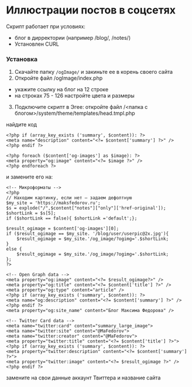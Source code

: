 # Иллюстрации постов в соцсетях

Скрипт работает при условиях:
 * блог в дирректории (например /blog/, /notes/)
 * Установлен CURL
 
 ### Установка
 
1. Скачайте папку ```/ogImage/``` и закиньте ее в корень своего сайта
2. Откройте файл /ogImage/index.php
 - укажите ссылку на блог на 12 строке
 - на строках 75 - 126 настройте цвета и размеры

3. Подключите скрипт в Эгее:
откройте файл /<папка с блогом>/system/theme/templates/head.tmpl.php

найдите код
```
<?php if (array_key_exists ('summary', $content)): ?>
<meta name="description" content="<?= $content['summary'] ?>" />
<?php endif ?>

<?php foreach ($content['og-images'] as $image): ?>
<meta property="og:image" content="<?= $image ?>" />
<?php endforeach ?>

```

и замените его на:

```
<!-- Микроформаты -->
<?php
// Находим картинку, если нет — задаем дефолтную
$my_site = 'https://maksfedorov.ru';
$s = explode("/",$content["notes"]["only"]['href-original']);
$shortLink = $s[5];
if ($shortLink == false){ $shortLink ='default';};

$result_ogimage = $content['og-images'][0];
if ($result_ogimage == $my_site. '/blog/user/userpic@2x.jpg'){
	$result_ogimage = $my_site.'/og_image/?ogimg='.$shortLink;
}
else {
    $result_ogimage = $my_site.'/og_image/?ogimg='.$shortLink;
};
?>

<!-- Open Graph data -->
<meta property="og:image" content="<?= $result_ogimage?>" />
<meta property="og:title" content="<?= $content['title'] ?>" />
<meta property="og:type" content="article" />
<?php if (array_key_exists ('summary', $content)): ?>
<meta name="og:description" content="<?= $content['summary'] ?>" />
<?php endif ?>
<meta property="og:site_name" content="Блог Максима Федорова" />

<!-- Twitter Card data -->
<meta name="twitter:card" content="summary_large_image">
<meta name="twitter:site" content="@MaFedorov">
<meta name="twitter:creator" content="@MaFedorov">
<meta property="twitter:title" content="<?= $content['title'] ?>">
<?php if (array_key_exists ('summary', $content)): ?>
<meta property="twitter:description" content="<?= $content['summary'] ?>">
<meta property="twitter:image" content="<?= $result_ogimage ?>" />
<?php endif ?>
```
замените на свои данные  аккаунт Твиттера и название сайта